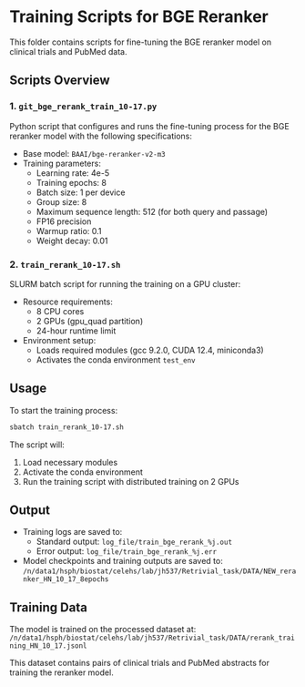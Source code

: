 # Training Scripts for BGE Reranker

This folder contains scripts for fine-tuning the BGE reranker model on clinical trials and PubMed data.

## Scripts Overview

### 1. `git_bge_rerank_train_10-17.py`
Python script that configures and runs the fine-tuning process for the BGE reranker model with the following specifications:

- Base model: `BAAI/bge-reranker-v2-m3`
- Training parameters:
  - Learning rate: 4e-5
  - Training epochs: 8
  - Batch size: 1 per device
  - Group size: 8
  - Maximum sequence length: 512 (for both query and passage)
  - FP16 precision
  - Warmup ratio: 0.1
  - Weight decay: 0.01

### 2. `train_rerank_10-17.sh`
SLURM batch script for running the training on a GPU cluster:

- Resource requirements:
  - 8 CPU cores
  - 2 GPUs (gpu_quad partition)
  - 24-hour runtime limit
- Environment setup:
  - Loads required modules (gcc 9.2.0, CUDA 12.4, miniconda3)
  - Activates the conda environment `test_env`

## Usage

To start the training process:

```bash
sbatch train_rerank_10-17.sh
```

The script will:
1. Load necessary modules
2. Activate the conda environment
3. Run the training script with distributed training on 2 GPUs

## Output

- Training logs are saved to:
  - Standard output: `log_file/train_bge_rerank_%j.out`
  - Error output: `log_file/train_bge_rerank_%j.err`
- Model checkpoints and training outputs are saved to:
  `/n/data1/hsph/biostat/celehs/lab/jh537/Retrivial_task/DATA/NEW_reranker_HN_10_17_8epochs`

## Training Data

The model is trained on the processed dataset at:
`/n/data1/hsph/biostat/celehs/lab/jh537/Retrivial_task/DATA/rerank_training_HN_10_17.jsonl`

This dataset contains pairs of clinical trials and PubMed abstracts for training the reranker model. 